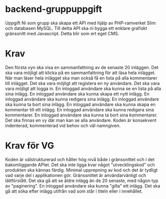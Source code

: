 # backend-gruppuppgift
Uppgift
Ni som grupp ska skapa ett API med hjälp av PHP-ramverket Slim och databasen MySQL. Till detta API ska ni bygga ett enklare grafiskt gränssnitt med Javascript. Detta blir som ert eget CMS.


# Krav
Den första vyn ska visa en sammanfattning av de senaste 20 inläggen.
Det ska vara möjligt att klicka på en sammanfattning för att läsa hela inlägget.
När man läser hela inlägget ska man också få en lista på alla kommentarer till inlägget.
Det ska vara möjligt att registera en ny användare.
Det ska vara vara möjligt att logga in.
En inloggad användare ska kunna se en lista på alla sina inlägg.
En inloggad användare ska kunna skapa ett nytt inlägg.
En inloggad användare ska kunna redigera sina inlägg.
En inloggad användare ska kunna ta bort sina inlägg.
En inloggad användare ska kunna skapa en kommentar till ett inlägg.
En inloggad användare ska kunna redigera sina kommentarer.
En inloggad användare ska kunna ta bort sina kommentarer.
Det ska finnas en vy där man kan se alla användare.
Koden är konsekvent indenterad, kommenterad vid behov och väl namngiven.
# Krav för VG
Koden är välstrukturerad och håller hög nivå både i gränssnittet och i det bakomliggande APIet. Det ska inte ligga kvar något "utvecklingskod" och produkten ska kännas färdig. Minimal upprepning av kod och det är tydligt vad varje del i applikationen gör. Gränssnittet är användarvänligt och lättförstått.
Det ska gå att se äldre inlägg än de 20 senaste, med någon typ av "paginering".
En inloggad användare ska kunna "gilla" ett inlägg.
Det ska gå att söka efter inlägg utifrån vad som står i titeln eller i innehållet.
